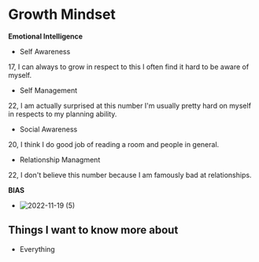 # Growth Mindset

**Emotional Intelligence**

- Self Awareness

17, I can always to grow in respect to this I often find it hard to be aware of myself.

- Self Management

22, I am actually surprised at this number I'm usually pretty hard on myself in respects to my planning ability.

- Social Awareness

20, I think I do good job of reading a room and people in general.

- Relationship Managment

22, I don't believe this number because I am famously bad at relationships.

**BIAS**

- ![2022-11-19 (5)](https://user-images.githubusercontent.com/108303424/202880053-ce7fa658-d551-4a0c-8dc9-9e44511f3d92.png)

## Things I want to know more about

- Everything
